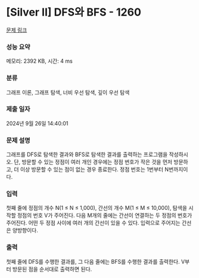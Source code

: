 # [Silver II] DFS와 BFS - 1260 

[문제 링크](https://www.acmicpc.net/problem/1260) 

### 성능 요약

메모리: 2392 KB, 시간: 4 ms

### 분류

그래프 이론, 그래프 탐색, 너비 우선 탐색, 깊이 우선 탐색

### 제출 일자

2024년 9월 26일 14:40:01

### 문제 설명

<p>그래프를 DFS로 탐색한 결과와 BFS로 탐색한 결과를 출력하는 프로그램을 작성하시오. 단, 방문할 수 있는 정점이 여러 개인 경우에는 정점 번호가 작은 것을 먼저 방문하고, 더 이상 방문할 수 있는 점이 없는 경우 종료한다. 정점 번호는 1번부터 N번까지이다.</p>

### 입력 

 <p>첫째 줄에 정점의 개수 N(1 ≤ N ≤ 1,000), 간선의 개수 M(1 ≤ M ≤ 10,000), 탐색을 시작할 정점의 번호 V가 주어진다. 다음 M개의 줄에는 간선이 연결하는 두 정점의 번호가 주어진다. 어떤 두 정점 사이에 여러 개의 간선이 있을 수 있다. 입력으로 주어지는 간선은 양방향이다.</p>

### 출력 

 <p>첫째 줄에 DFS를 수행한 결과를, 그 다음 줄에는 BFS를 수행한 결과를 출력한다. V부터 방문된 점을 순서대로 출력하면 된다.</p>

